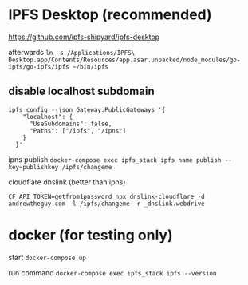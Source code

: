 

# IPFS Desktop (recommended)
https://github.com/ipfs-shipyard/ipfs-desktop

afterwards `ln -s /Applications/IPFS\ Desktop.app/Contents/Resources/app.asar.unpacked/node_modules/go-ipfs/go-ipfs/ipfs ~/bin/ipfs`

## disable localhost subdomain
```
ipfs config --json Gateway.PublicGateways '{
    "localhost": {
      "UseSubdomains": false,
      "Paths": ["/ipfs", "/ipns"]
    }
  }'
```

ipns publish 
`docker-compose exec ipfs_stack ipfs name publish --key=publishkey /ipfs/changeme`

cloudflare dnslink (better than ipns)
```
CF_API_TOKEN=getfrom1password npx dnslink-cloudflare -d andrewtheguy.com -l /ipfs/changeme -r _dnslink.webdrive
```

# docker (for testing only)
start
`docker-compose up`

run command
`docker-compose exec ipfs_stack ipfs --version`


